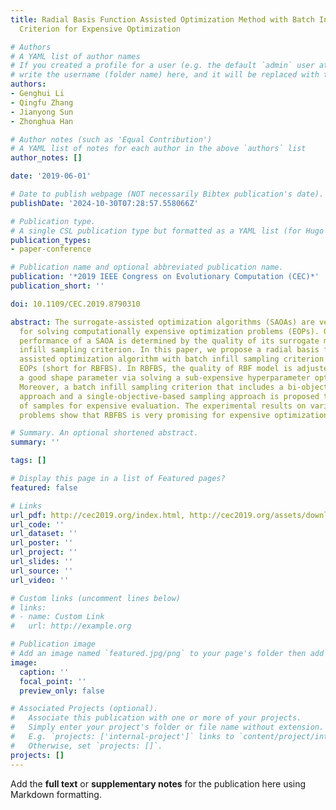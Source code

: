 ```yaml
---
title: Radial Basis Function Assisted Optimization Method with Batch Infill Sampling
  Criterion for Expensive Optimization

# Authors
# A YAML list of author names
# If you created a profile for a user (e.g. the default `admin` user at `content/authors/admin/`), 
# write the username (folder name) here, and it will be replaced with their full name and linked to their profile.
authors:
- Genghui Li
- Qingfu Zhang
- Jianyong Sun
- Zhonghua Han

# Author notes (such as 'Equal Contribution')
# A YAML list of notes for each author in the above `authors` list
author_notes: []

date: '2019-06-01'

# Date to publish webpage (NOT necessarily Bibtex publication's date).
publishDate: '2024-10-30T07:28:57.558066Z'

# Publication type.
# A single CSL publication type but formatted as a YAML list (for Hugo requirements).
publication_types:
- paper-conference

# Publication name and optional abbreviated publication name.
publication: '*2019 IEEE Congress on Evolutionary Computation (CEC)*'
publication_short: ''

doi: 10.1109/CEC.2019.8790310

abstract: The surrogate-assisted optimization algorithms (SAOAs) are very promising
  for solving computationally expensive optimization problems (EOPs). Generally, the
  performance of a SAOA is determined by the quality of its surrogate model and the
  infill sampling criterion. In this paper, we propose a radial basis function (RBF)
  assisted optimization algorithm with batch infill sampling criterion for solving
  EOPs (short for RBFBS). In RBFBS, the quality of RBF model is adjusted by choosing
  a good shape parameter via solving a sub-expensive hyperparameter optimization problem.
  Moreover, a batch infill sampling criterion that includes a bi-objective-based sampling
  approach and a single-objective-based sampling approach is proposed to get a batch
  of samples for expensive evaluation. The experimental results on various benchmark
  problems show that RBFBS is very promising for expensive optimization.

# Summary. An optional shortened abstract.
summary: ''

tags: []

# Display this page in a list of Featured pages?
featured: false

# Links
url_pdf: http://cec2019.org/index.html, http://cec2019.org/assets/downloads/IEEE_CEC_2019_Program.pdf
url_code: ''
url_dataset: ''
url_poster: ''
url_project: ''
url_slides: ''
url_source: ''
url_video: ''

# Custom links (uncomment lines below)
# links:
# - name: Custom Link
#   url: http://example.org

# Publication image
# Add an image named `featured.jpg/png` to your page's folder then add a caption below.
image:
  caption: ''
  focal_point: ''
  preview_only: false

# Associated Projects (optional).
#   Associate this publication with one or more of your projects.
#   Simply enter your project's folder or file name without extension.
#   E.g. `projects: ['internal-project']` links to `content/project/internal-project/index.md`.
#   Otherwise, set `projects: []`.
projects: []
---
```


Add the **full text** or **supplementary notes** for the publication here using Markdown formatting.
